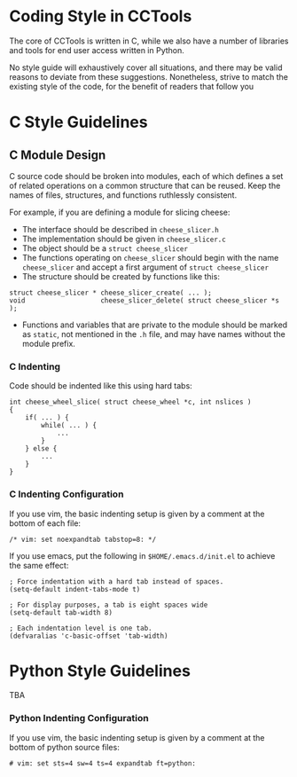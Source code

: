 # Coding Style in CCTools

The core of CCTools is written in C, while we also have a number of
libraries and tools for end user access written in Python.  

No style guide will exhaustively cover all situations, and there
may be valid reasons to deviate from these suggestions.
Nonetheless, strive to match the existing style of the code,
for the benefit of readers that follow you

# C Style Guidelines

## C Module Design

C source code should be broken into modules, each of which defines a
set of related operations on a common structure that can be reused.
Keep the names of files, structures, and functions ruthlessly consistent.

For example, if you are defining a module for slicing cheese:
- The interface should be described in `cheese_slicer.h`
- The implementation should be given in `cheese_slicer.c`
- The object should be a `struct cheese_slicer`
- The functions operating on `cheese_slicer` should begin with the name `cheese_slicer` and accept a first argument of `struct cheese_slicer`
- The structure should be created by functions like this:
```
struct cheese_slicer * cheese_slicer_create( ... );
void                   cheese_slicer_delete( struct cheese_slicer *s );
```
- Functions and variables that are private to the module should be marked as `static`, not mentioned in the `.h` file, and may have names without the
module prefix.

### C Indenting

Code should be indented like this using hard tabs:

```
int cheese_wheel_slice( struct cheese_wheel *c, int nslices )
{
	if( ... ) {
		while( ... ) {
			...
		}
	} else {
		...
	}
}
```

### C Indenting Configuration

If you use vim, the basic indenting setup is given by a comment at the bottom of each file:
```
/* vim: set noexpandtab tabstop=8: */
```

If you use emacs, put the following in `$HOME/.emacs.d/init.el` to achieve the same effect:

```
; Force indentation with a hard tab instead of spaces.
(setq-default indent-tabs-mode t)

; For display purposes, a tab is eight spaces wide
(setq-default tab-width 8)

; Each indentation level is one tab.
(defvaralias 'c-basic-offset 'tab-width)
```

# Python Style Guidelines

TBA

### Python Indenting Configuration

If you use vim, the basic indenting setup is given by a comment at the bottom of python source files:

```
# vim: set sts=4 sw=4 ts=4 expandtab ft=python:
```
